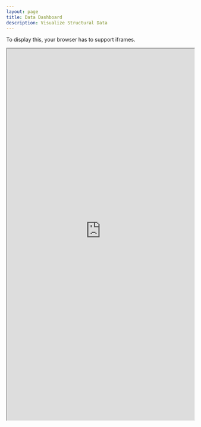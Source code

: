 ```yaml
---
layout: page
title: Data Dashboard
description: Visualize Structural Data
---
```


To display this, your browser has to support iframes.

<iframe src="http://ec2-3-121-184-5.eu-central-1.compute.amazonaws.com:3838/" width="100%" height="1000">
    <p>Your browser does not support iframes.</p>
</iframe>
